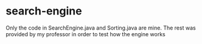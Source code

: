# search-engine
Only the code in SearchEngine.java and Sorting.java are mine. The rest was provided by my professor in order to test how the engine works